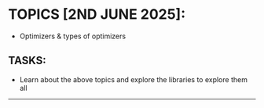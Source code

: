 # TOPICS [2ND JUNE 2025]:

- Optimizers & types of optimizers

## TASKS:

- Learn about the above topics and explore the libraries to explore them all

---
